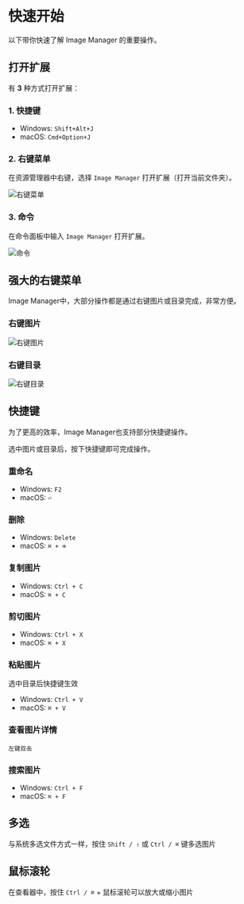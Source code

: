 # 快速开始

以下带你快速了解 Image Manager 的重要操作。

## 打开扩展

有 **3** 种方式打开扩展：

### 1. 快捷键

- Windows: `Shift+Alt+J`
- macOS: `Cmd+Option+J`

### 2. 右键菜单

在资源管理器中右键，选择 `Image Manager` 打开扩展（打开当前文件夹）。

![右键菜单](./images/contextmenu.png)

### 3. 命令

在命令面板中输入 `Image Manager` 打开扩展。

![命令](./images/cmd.png)

## 强大的右键菜单

Image Manager中，大部分操作都是通过右键图片或目录完成，非常方便。

### 右键图片

![右键图片](./images/contextmenu-image.png)

### 右键目录

![右键目录](./images/contextmenu-dir.png)

## 快捷键

为了更高的效率，Image Manager也支持部分快捷键操作。

选中图片或目录后，按下快捷键即可完成操作。

### 重命名

- Windows: `F2`
- macOS: `⏎`

### 删除

- Windows: `Delete`
- macOS: `⌘ + ⌫`

### 复制图片

- Windows: `Ctrl + C`
- macOS: `⌘ + C`

### 剪切图片

- Windows: `Ctrl + X`
- macOS: `⌘ + X`

### 粘贴图片

选中目录后快捷键生效

- Windows: `Ctrl + V`
- macOS: `⌘ + V`

### 查看图片详情

`左键双击`

### 搜索图片

- Windows: `Ctrl + F`
- macOS: `⌘ + F`

## 多选

与系统多选文件方式一样，按住 `Shift / ⇧` 或 `Ctrl / ⌘` 键多选图片

## 鼠标滚轮

在查看器中，按住 `Ctrl / ⌘` + 鼠标滚轮可以放大或缩小图片
